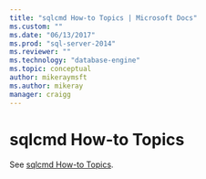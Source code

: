 ```yaml
---
title: "sqlcmd How-to Topics | Microsoft Docs"
ms.custom: ""
ms.date: "06/13/2017"
ms.prod: "sql-server-2014"
ms.reviewer: ""
ms.technology: "database-engine"
ms.topic: conceptual
author: mikeraymsft
ms.author: mikeray
manager: craigg
---
```

# sqlcmd How-to Topics

See [sqlcmd How-to Topics](../../database-engine/sqlcmd-how-to-topics.md).
